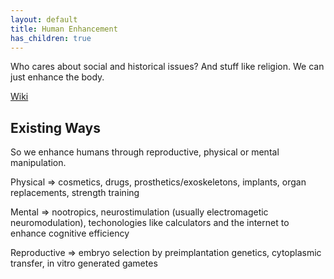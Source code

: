 ```yaml
---
layout: default
title: Human Enhancement
has_children: true
---
```


Who cares about social and historical issues? And stuff like religion. We can just enhance the body.

[Wiki](https://en.wikipedia.org/wiki/Human_enhancement)

## Existing Ways

So we enhance humans through reproductive, physical or mental manipulation.

Physical => cosmetics, drugs, prosthetics/exoskeletons, implants, organ replacements, strength training

Mental => nootropics, neurostimulation (usually electromagetic neuromodulation), techonologies like calculators and the internet to enhance cognitive efficiency

Reproductive => embryo selection by preimplantation genetics, cytoplasmic transfer, in vitro generated gametes
